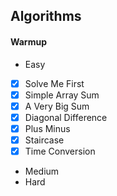 ## Algorithms

#### Warmup
 * Easy
  * [x] Solve Me First
  * [x] Simple Array Sum
  * [x] A Very Big Sum
  * [x] Diagonal Difference
  * [x] Plus Minus
  * [x] Staircase
  * [x] Time Conversion
 * Medium
 * Hard